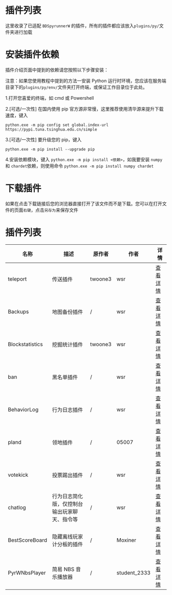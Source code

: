 # 插件列表

这里收录了已适配 `BDSpyrunnerW` 的插件，所有的插件都应该放入`plugins/py/`文件夹进行加载

# 安装插件依赖

插件介绍页面中提到的依赖请您按照以下步骤安装：

注意：如果您使用教程中提到的方法一安装 Python 运行时环境，您应该在服务端目录下的`plugins/py/env/`文件夹打开终端，或保证工作目录位于此处。

1.打开您喜爱的终端，如 cmd 或 Powershell

2.[可选/一次性] 在国内使用 pip 官方源非常慢，这里推荐使用清华源来提升下载速度，键入

```shell
python.exe -m pip config set global.index-url https://pypi.tuna.tsinghua.edu.cn/simple
```

3.[可选/一次性] 要升级您的 pip，键入

```shell
python.exe -m pip install --upgrade pip
```

4.安装依赖模块，键入 `python.exe -m pip install <依赖>`，如我要安装 `numpy`和 `chardet`依赖，则使用命令 `python.exe -m pip install numpy chardet`

# 下载插件

如果在点击下载链接后您的浏览器直接打开了该文件而不是下载。您可以在打开文件的页面`右键`，点击`另存为`来保存文件

# 插件列表

| 名称            | 描述                                         | 原作者  | 作者         | 详情                                  |
| --------------- | -------------------------------------------- | ------- | ------------ | ------------------------------------- |
| teleport        | 传送插件                                     | twoone3 | wsr          | [查看详情](teleport.md '这里')        |
| Backups         | 地图备份插件                                 | /       | wsr          | [查看详情](Backups.md '这里')         |
| Blockstatistics | 挖掘统计插件                                 | twoone3 | wsr          | [查看详情](Blockstatistics.md '这里') |
| ban             | 黑名单插件                                   | /       | wsr          | [查看详情](ban.md '这里')             |
| BehaviorLog     | 行为日志插件                                 | /       | wsr          | [查看详情](BehaviorLog.md '这里')     |
| pland           | 领地插件                                     | /       | 05007        | [查看详情](pland.md '这里')           |
| votekick        | 投票踢出插件                                 | /       | wsr          | [查看详情](votekick.md '这里')        |
| chatlog         | 行为日志简化版，仅控制台输出玩家聊天、指令等 | /       | wsr          | [查看详情](chatlog.md '这里')         |
| BestScoreBoard  | 隐藏离线玩家计分板的插件                     | /       | Moxiner      | [查看详情](BestScoreboard.md '这里')  |
| PyrWNbsPlayer   | 简易 NBS 音乐播放器                          | /       | student_2333 | [查看详情](pyrw-nbsplayer.md '这里')  |
